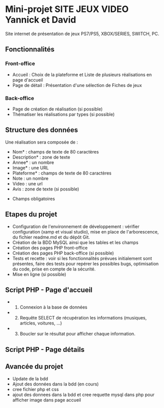 # Mini-projet SITE JEUX VIDEO Yannick et David
 
Site internet de présentation de jeux PS7/PS5, XBOX/SERIES, SWITCH, PC.
 
## Fonctionnalités
 
### Front-office
- Accueil : Choix de la plateforme et Liste de plusieurs réalisations en page d'accueil
- Page de détail : Présentation d'une sélection de Fiches de jeux
 
### Back-office
- Page de création de réalisation (si possible)
- Thématiser les réalisations par types (si possible)
 
## Structure des données
 
Une réalisation sera composée de :
- Nom* : champs de texte de 80 caractères
- Description*  : zone de texte
- Annee* : un nombre
- Image* : une URL
- Plateforme* : champs de texte de 80 caractères
- Note : un nombre
- Video : une url
- Avis : zone de texte (si possible)
* Champs obligatoires

## Etapes du projet
 
- Configuration de l'environnement de développement : vérifier configuration (xamp et visual studio), mise en place de l'arborescence, du fichier readme.md et du dépôt Git.
- Création de la BDD MySQL ainsi que les tables et les champs
- Création des pages PHP front-office
- Création des pages PHP back-office (si possible)
- Tests et recette : voir si les fonctionnalités prévues initialement sont présentes, faire des tests pour repérer les possibles bugs, optimisation du code, prise en compte de la sécurité.
- Mise en ligne (si possible)
 
## Script PHP - Page d'accueil
 
- 1) Connexion à la base de données
- 2) Requête SELECT de récupération les informations (musiques, articles, voitures, ...)
- 3) Boucler sur le résultat pour afficher chaque information.
 
## Script PHP - Page détails

## Avancée du projet

- Update de la bdd
- Ajout des données dans la bdd (en cours)
- cree fichier php et css
- ajout des donnees dans la bdd et cree requette mysql dans php pour afficher image dans page accueil


